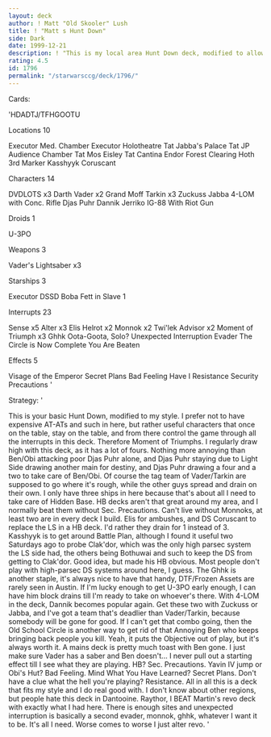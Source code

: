 ```yaml
---
layout: deck
author: ! Matt "Old Skooler" Lush
title: ! "Matt s Hunt Down"
side: Dark
date: 1999-12-21
description: ! "This is my local area Hunt Down deck, modified to allow for ECC. It went undefeated last tourney."
rating: 4.5
id: 1796
permalink: "/starwarsccg/deck/1796/"
---
```

Cards: 

'HDADTJ/TFHGOOTU

Locations 10

Executor Med. Chamber
Executor Holotheatre
Tat Jabba's Palace
Tat JP Audience Chamber
Tat Mos Eisley
Tat Cantina
Endor Forest Clearing
Hoth 3rd Marker
Kasshyyk
Coruscant

Characters 14

DVDLOTS x3
Darth Vader x2
Grand Moff Tarkin x3
Zuckuss
Jabba
4-LOM with Conc. Rifle
Djas Puhr
Dannik Jerriko
IG-88 With Riot Gun

Droids 1

U-3PO

Weapons 3

Vader's Lightsaber x3

Starships 3

Executor
DSSD
Boba Fett in Slave 1

Interrupts 23

Sense x5
Alter x3
Elis Helrot x2
Monnok x2
Twi'lek Advisor x2
Moment of Triumph x3
Ghhk
Oota-Goota, Solo?
Unexpected Interruption
Evader
The Circle is Now Complete
You Are Beaten

Effects 5

Visage of the Emperor
Secret Plans
Bad Feeling Have I
Resistance
Security Precautions
'

Strategy: '

This is your basic Hunt Down, modified to my style. I prefer not to have expensive AT-ATs and such in here, but rather useful characters that once on the table, stay on the table, and from there control the game through all the interrupts in this deck. Therefore Moment of Triumphs. I regularly draw high with this deck, as it has a lot of fours. Nothing more annoying than Ben/Obi attacking poor Djas Puhr alone, and Djas Puhr staying due to Light Side drawing another main for destiny, and Djas Puhr drawing a four and a two to take care of Ben/Obi.
Of course the tag team of Vader/Tarkin are supposed to go where it's rough, while the other guys spread and drain on their own. I only have three ships in here because that's about all I need to take care of Hidden Base. HB decks aren't that great around my area, and I normally beat them without Sec. Precautions. Can't live without Monnoks, at least two are in every deck I build. Elis for ambushes, and DS Coruscant to replace the LS in a HB deck. I'd rather they drain for 1 instead of 3. Kasshyyk is to get around Battle Plan, although I found it useful two Saturdays ago to probe Clak'dor, which was the only high parsec system the LS side had, the others being Bothuwai and such to keep the DS from getting to Clak'dor. Good idea, but made his HB obvious. Most people don't play with high-parsec DS systems around here, I guess. The Ghhk is another staple, it's always nice to have that handy, DTF/Frozen Assets are rarely seen in Austin. If I'm lucky enough to get U-3PO early enough, I can have him block drains till I'm ready to take on whoever's there. With 4-LOM in the deck, Dannik becomes popular again. Get these two with Zuckuss or Jabba, and I've got a team that's deadlier than Vader/Tarkin, because somebody will be gone for good. If I can't get that combo going, then the Old School Circle is another way to get rid of that Annoying Ben who keeps bringing back people you kill. Yeah, it puts the Objective out of play, but it's always worth it. A mains deck is pretty much toast with Ben gone. I just make sure Vader has a saber and Ben doesn't...
I never pull out a starting effect till I see what they are playing. HB? Sec. Precautions. Yavin IV jump or Obi's Hut? Bad Feeling. Mind What You Have Learned? Secret Plans. Don't have a clue what the hell you're playing? Resistance. All in all this is a deck that fits my style and I do real good with. I don't know about other regions, but people hate this deck in Dantooine. Raythor, I BEAT Martin's revo deck with exactly what I had here. There is enough sites and unexpected interruption is basically a second evader, monnok, ghhk, whatever I want it to be. It's all I need. Worse comes to worse I just alter revo. '

